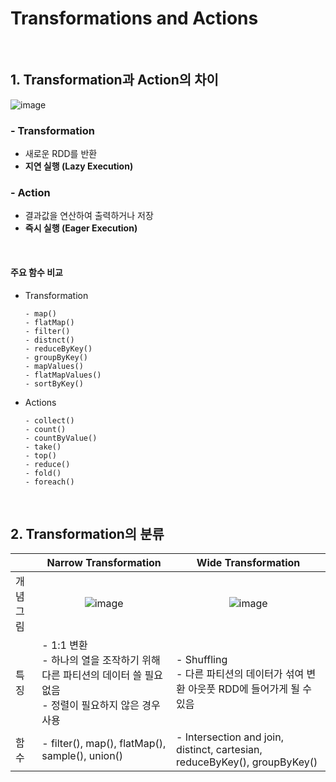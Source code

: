 # Transformations and Actions

<br/>

## 1. Transformation과 Action의 차이

  ![image](https://github.com/SKR-DataScience/Realtime_Data_Processing/assets/55543156/ce94a8c6-ce28-4e6b-9dbb-5b1a980e3dbb)

### - Transformation
  - 새로운 RDD를 반환
  - **지연 실행 (Lazy Execution)**
  
### - Action
  - 결과값을 연산하여 출력하거나 저장
  - **즉시 실행 (Eager Execution)**

<br/>

#### 주요 함수 비교
- Transformation
  ```
  - map()
  - flatMap()
  - filter()
  - distnct()
  - reduceByKey()
  - groupByKey()
  - mapValues()
  - flatMapValues()
  - sortByKey()
  ```
  
- Actions
  ```
  - collect()
  - count()
  - countByValue()
  - take()
  - top()
  - reduce()
  - fold()
  - foreach()
  ```

<br/>

## 2. Transformation의 분류

||<center>Narrow Transformation</center>|<center>Wide Transformation</center>|
|:---|:---|:---|
|개념그림|<center>![image](https://github.com/SKR-DataScience/Realtime_Data_Processing/assets/55543156/3f97f6b7-83c3-492a-8381-83876a4e1ec0)</center>|<center>![image](https://github.com/SKR-DataScience/Realtime_Data_Processing/assets/55543156/b9ad4f50-555e-4488-86b8-9bdf579cbca5)</center>|
|특징|- 1:1 변환 <br/> - 하나의 열을 조작하기 위해 다른 파티션의 데이터 쓸 필요 없음 <br/> - 정렬이 필요하지 않은 경우 사용 | - Shuffling <br/> - 다른 파티션의 데이터가 섞여 변환 아웃풋 RDD에 들어가게 될 수 있음 |
|함수|- filter(), map(), flatMap(), sample(), union() | - Intersection and join, distinct, cartesian, reduceByKey(), groupByKey()    |

